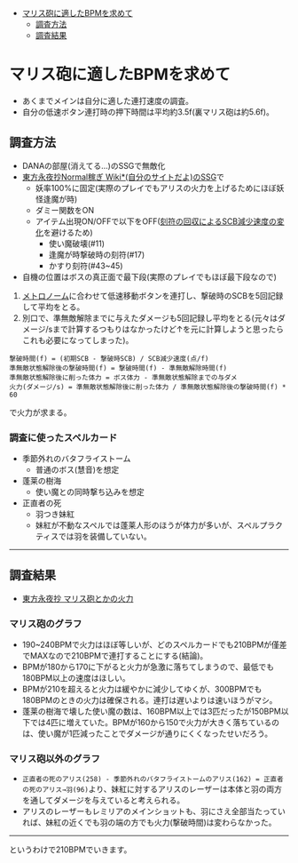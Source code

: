 <!-- TOC depthFrom:1 depthTo:2 -->

- [マリス砲に適したBPMを求めて](#マリス砲に適したbpmを求めて)
  - [調査方法](#調査方法)
  - [調査結果](#調査結果)

<!-- /TOC -->

# マリス砲に適したBPMを求めて

- あくまでメインは自分に適した連打速度の調査。
- 自分の低速ボタン連打時の押下時間は平均約3.5f(裏マリス砲は約5.6f)。

## 調査方法

- DANAの部屋(消えてる…)のSSGで無敵化
- [東方永夜抄Normal稼ぎ Wiki*(自分のサイトだよ)のSSG]((https://wikiwiki.jp/let/etc/%E3%83%97%E3%83%AD%E3%82%B0%E3%83%A9%E3%83%A0%E3%81%AA%E3%81%A9/SpoilerAL%E7%94%A8%E3%81%AESSG%E3%83%95%E3%82%A1%E3%82%A4%E3%83%AB))で
  - 妖率100%に固定(実際のプレイでもアリスの火力を上げるためにほぼ妖怪逢魔が時)
  - ダミー関数をON
  - アイテム出現ON/OFFで以下をOFF([刻符の回収によるSCB減少速度の変化](https://wikiwiki.jp/thk/%E6%B0%B8/Score#u1907091)を避けるため)
    - 使い魔破壊(#11)
    - 逢魔が時撃破時の刻符(#17)
    - かすり刻符(#43~45)
- 自機の位置はボスの真正面で最下段(実際のプレイでもほぼ最下段なので)

1. [メトロノーム](https://www.youtube.com/channel/UCzEkyKD5vboccdMipNQWY4w/playlists?view=50&sort=dd&shelf_id=3)に合わせて低速移動ボタンを連打し、撃破時のSCBを5回記録して平均をとる。
2. 別口で、準無敵解除までに与えたダメージも5回記録し平均をとる(元々はダメージ/sまで計算するつもりはなかったけど↑を元に計算しようと思ったらこれも必要になってしまった)。
```
撃破時間(f) = (初期SCB - 撃破時SCB) / SCB減少速度(点/f)
準無敵状態解除後の撃破時間(f) = 撃破時間(f) - 準無敵解除時間(f)
準無敵状態解除後に削った体力 = ボス体力 - 準無敵状態解除までの与ダメ
火力(ダメージ/s) = 準無敵状態解除後に削った体力 / 準無敵状態解除後の撃破時間(f) * 60
```
で火力が求まる。

### 調査に使ったスペルカード

- 季節外れのバタフライストーム
  - 普通のボス(慧音)を想定
- 蓬莱の樹海
  - 使い魔との同時撃ち込みを想定
- 正直者の死
  - 羽つき妹紅
  - 妹紅が不動なスペルでは蓬莱人形のほうが体力が多いが、スペルプラクティスでは羽を装備していない。

----

## 調査結果

- [東方永夜抄 マリス砲とかの火力](https://docs.google.com/spreadsheets/d/1VXGjVePm8eVxLS8RdaF7gUEUMf7UCMTPxy0VWNt4StY/edit?usp=sharing)

### マリス砲のグラフ
- 190~240BPMで火力はほぼ等しいが、どのスペルカードでも210BPMが僅差でMAXなので210BPMで連打することにする(結論)。
- BPMが180から170に下がると火力が急激に落ちてしまうので、最低でも180BPM以上の速度はほしい。
- BPMが210を超えると火力は緩やかに減少してゆくが、300BPMでも180BPMのときの火力は確保される。連打は遅いよりは速いほうがマシ。
- 蓬莱の樹海で壊した使い魔の数は、160BPM以上では3匹だったが150BPM以下では4匹に増えていた。BPMが160から150で火力が大きく落ちているのは、使い魔が1匹減ったことでダメージが通りにくくなったせいだろう。

### マリス砲以外のグラフ
- `正直者の死のアリス(258) - 季節外れのバタフライストームのアリス(162) = 正直者の死のアリス→羽(96)`より、妹紅に対するアリスのレーザーは本体と羽の両方を通してダメージを与えていると考えられる。
- アリスのレーザーもレミリアのメインショットも、羽にさえ全部当たっていれば、妹紅の近くでも羽の端の方でも火力(撃破時間)は変わらなかった。

----

というわけで210BPMでいきます。
